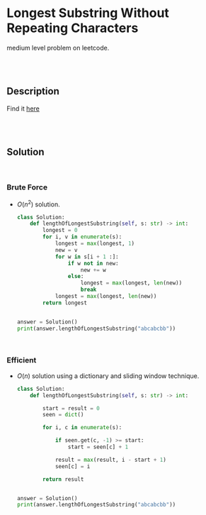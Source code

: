 # Longest Substring Without Repeating Characters

medium level problem on leetcode.

<br>
<br>

## Description

Find it [here](https://leetcode.com/problems/longest-substring-without-repeating-characters/description/)

<br>
<br>

## Solution

<br>

### Brute Force

- $O(n^2)$ solution.

  ```py
  class Solution:
      def lengthOfLongestSubstring(self, s: str) -> int:
          longest = 0
          for i, v in enumerate(s):
              longest = max(longest, 1)
              new = v
              for w in s[i + 1 :]:
                  if w not in new:
                      new += w
                  else:
                      longest = max(longest, len(new))
                      break
              longest = max(longest, len(new))
          return longest


  answer = Solution()
  print(answer.lengthOfLongestSubstring("abcabcbb"))
  ```

<br>

### Efficient

- $O(n)$ solution using a dictionary and sliding window technique.

  ```py
  class Solution:
      def lengthOfLongestSubstring(self, s: str) -> int:

          start = result = 0
          seen = dict()

          for i, c in enumerate(s):

              if seen.get(c, -1) >= start:
                  start = seen[c] + 1

              result = max(result, i - start + 1)
              seen[c] = i

          return result


  answer = Solution()
  print(answer.lengthOfLongestSubstring("abcabcbb"))
  ```
